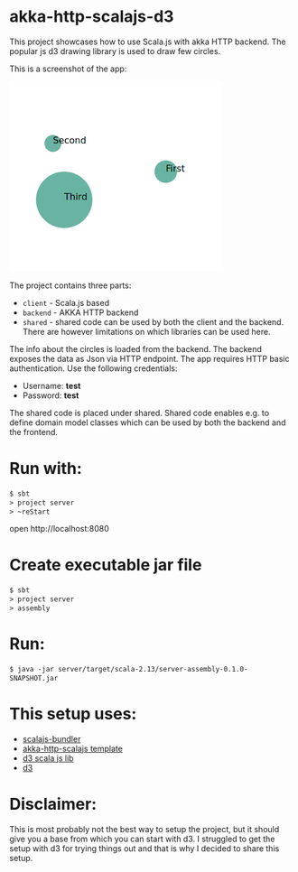# akka-http-scalajs-d3
This project showcases how to use Scala.js with akka HTTP backend.
The popular js d3 drawing library is used to draw few circles.

This is a screenshot of the app:

![Screenshot](circles.png "Title")

The project contains three parts:
* `client` - Scala.js based
* `backend` - AKKA HTTP backend
* `shared` - shared code can be used by both the client and the backend. There are however limitations on which libraries
can be used here.
 
The info about the circles is loaded from the backend. The backend exposes the data as Json via HTTP endpoint.
The app requires HTTP basic authentication. Use the following credentials:
* Username: **test**
* Password: **test**

The shared code is placed under shared. Shared code enables e.g. to define domain model classes which can be used
by both the backend and the frontend.

# Run with:
```shell
$ sbt
> project server
> ~reStart
```
open http://localhost:8080

# Create executable jar file
```shell
$ sbt
> project server
> assembly
```

# Run:
```shell
$ java -jar server/target/scala-2.13/server-assembly-0.1.0-SNAPSHOT.jar
```

# This setup uses:
* [scalajs-bundler](https://scalacenter.github.io/scalajs-bundler/)
* [akka-http-scalajs template](https://github.com/vmunier/akka-http-scalajs.g8)
* [d3 scala js lib](https://github.com/fdietze/scala-js-d3v4)
* [d3](https://d3js.org/)

# Disclaimer:
This is most probably not the best way to setup the project, but it should give you a base from which you can
start with d3. I struggled to get the setup with d3 for trying things out and that is why I decided to share this setup.
